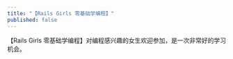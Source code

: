 ```yaml
---
title: "【Rails Girls 零基础学编程】"
published: false
---
```

【Rails Girls 零基础学编程】对编程感兴趣的女生欢迎参加，是一次非常好的学习机会。